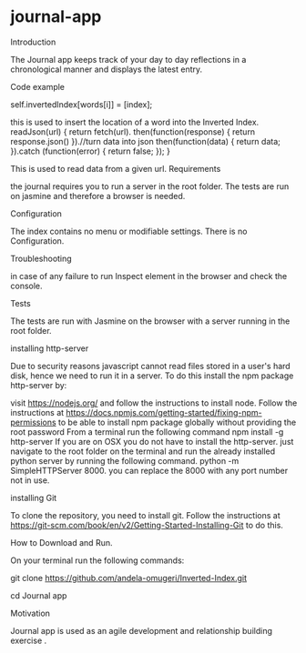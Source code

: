 # journal-app
Introduction

The Journal app keeps track of your day to day reflections in a chronological manner and displays the latest entry.

Code example

self.invertedIndex[words[i]] = [index];

this is used to insert the location of a word into the Inverted Index.
readJson(url) { return fetch(url). then(function(response) { return response.json() }).//turn data into json then(function(data) { return data; }).catch (function(error) { return false; }); } 

This is used to read data from a given url.
Requirements

the journal requires you to run a server in the root folder. The tests are run on jasmine and therefore a browser is needed.

Configuration

The index contains no menu or modifiable settings. There is no Configuration.

Troubleshooting

in case of any failure to run Inspect element in the browser and check the console.

Tests

The tests are run with Jasmine on the browser with a server running in the root folder.

installing http-server

Due to security reasons javascript cannot read files stored in a user's hard disk, hence we need to run it in a server. To do this install the npm package http-server by:

visit https://nodejs.org/ and follow the instructions to install node.
Follow the instructions at https://docs.npmjs.com/getting-started/fixing-npm-permissions to be able to install npm package globally without providing the root password
From a terminal run the following command npm install -g http-server
If you are on OSX you do not have to install the http-server. just navigate to the root folder on the terminal and run the already installed python server by running the following command. python -m SimpleHTTPServer 8000. you can replace the 8000 with any port number not in use.

installing Git

To clone the repository, you need to install git. Follow the instructions at https://git-scm.com/book/en/v2/Getting-Started-Installing-Git to do this.

How to Download and Run.

On your terminal run the following commands:

git clone https://github.com/andela-omugeri/Inverted-Index.git

cd Journal app


Motivation

Journal app is used as an agile development and relationship building exercise .
